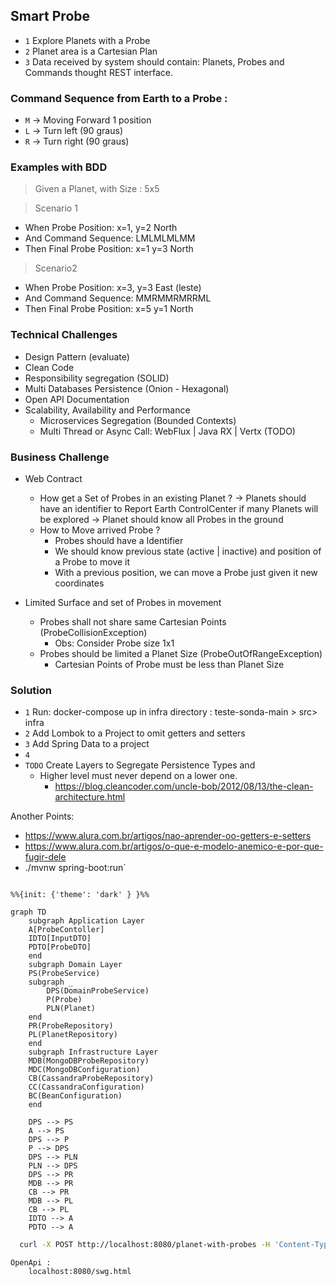## Smart Probe

- `1` Explore Planets with a Probe
- `2` Planet area is a Cartesian Plan
- `3` Data received by system should contain: Planets, Probes and Commands thought REST interface.

### Command Sequence from Earth to a Probe :
- `M` -> Moving Forward 1 position
- `L` -> Turn left (90 graus)
- `R` -> Turn right (90 graus)


### Examples with BDD

> Given a Planet, with Size : 5x5

> Scenario 1
  - When Probe Position: x=1, y=2 North
  - And Command Sequence: LMLMLMLMM
  - Then Final Probe Position: x=1 y=3 North

> Scenario2
  - When Probe Position: x=3, y=3 East (leste)
  - And Command Sequence: MMRMMRMRRML
  - Then Final Probe Position: x=5 y=1 North
  

### Technical Challenges
 - Design Pattern (evaluate)
 - Clean Code
 - Responsibility segregation (SOLID)
 - Multi Databases Persistence (Onion - Hexagonal)
 - Open API Documentation
 - Scalability, Availability and Performance
   - Microservices Segregation (Bounded Contexts)
   - Multi Thread or Async Call: WebFlux | Java RX | Vertx (TODO)

### Business Challenge
 - Web Contract
    - How get a Set of Probes in an existing Planet ?
        -> Planets should have an identifier to Report Earth ControlCenter if many Planets will be explored
        -> Planet should know all Probes in the ground
    - How to Move arrived Probe ?
      - Probes should have a Identifier
      - We should know previous state (active | inactive) and position of a Probe to move it
      - With a previous position, we can move a Probe just given it new coordinates 

 - Limited Surface and set of Probes in movement
     - Probes shall not share same Cartesian Points (ProbeCollisionException)
        - Obs: Consider Probe size 1x1
     - Probes should be limited a Planet Size (ProbeOutOfRangeException)
        - Cartesian Points of Probe must be less than Planet Size 


### Solution

  - `1` Run: docker-compose up in infra directory : teste-sonda-main > src> infra
  - `2` Add Lombok to a Project to omit getters and setters
  - `3` Add Spring Data to a project
  - `4` 
  - `TODO` Create Layers to Segregate Persistence Types and 
    - Higher level must never depend on a lower one. 
      - https://blog.cleancoder.com/uncle-bob/2012/08/13/the-clean-architecture.html

Another Points: 
- https://www.alura.com.br/artigos/nao-aprender-oo-getters-e-setters
- https://www.alura.com.br/artigos/o-que-e-modelo-anemico-e-por-que-fugir-dele
- ./mvnw spring-boot:run`

```mermaid

%%{init: {'theme': 'dark' } }%%

graph TD
    subgraph Application Layer
    A[ProbeContoller]
    IDTO[InputDTO]
    PDTO[ProbeDTO]
    end
    subgraph Domain Layer
    PS(ProbeService)
    subgraph _
        DPS(DomainProbeService)
        P(Probe)
        PLN(Planet)
    end
    PR(ProbeRepository)
    PL(PlanetRepository)
    end
    subgraph Infrastructure Layer
    MDB(MongoDBProbeRepository)
    MDC(MongoDBConfiguration)
    CB(CassandraProbeRepository)
    CC(CassandraConfiguration)
    BC(BeanConfiguration)
    end
    
    DPS --> PS
    A --> PS
    DPS --> P
    P --> DPS
    DPS --> PLN
    PLN --> DPS
    DPS --> PR
    MDB --> PR
    CB --> PR
    MDB --> PL
    CB --> PL
    IDTO --> A
    PDTO --> A
```

```bash
  curl -X POST http://localhost:8080/planet-with-probes -H 'Content-Type: application/json' -d '{"width":10,"height":10,"probes":[{"x":1,"y":2,"direction":"N","commands": "LMLMLMLMM"},{"x":3,"y":3,"direction":"E","commands": "MMRMMRMRRM"}]}'
```

```openapi
OpenApi :
    localhost:8080/swg.html